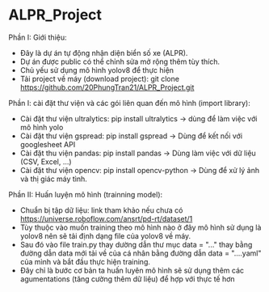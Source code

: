 # ALPR_Project
Phần I: Giới thiệu:
- Đây là dự án tự động nhận diện biển số xe (ALPR).
- Dự án được public có thể chỉnh sửa mở rộng thêm tùy thích.
- Chủ yếu sử dụng mô hình yolov8 để thực hiện
- Tải project về máy (download project): git clone https://github.com/20PhungTran21/ALPR_Project.git

Phần I: cài đặt thư viện và các gói liên quan đến mô hình (import library):
- Cài đặt thư viện ultralytics: pip install ultralytics -> dùng để làm việc với mô hình yolo
- Cài đặt thư viện gspread: pip install gspread -> Dùng để kết nối với googlesheet API 
- Cài đặt thu viện pandas: pip install pandas -> Dùng làm việc với dữ liệu (CSV, Excel, ...)
- Cài đặt thư viện opencv: pip install opencv-python -> Dùng để xử lý ảnh và thị giác máy tình.

Phần II: Huấn luyện mô hình (trainning model):
- Chuẩn bị tập dữ liệu: link tham khảo nếu chưa có https://universe.roboflow.com/ansrt/pd-rt/dataset/1
- Tùy thuộc vào muốn training theo mô hình nào ở đây mô hình sử dụng là yolov8 nên sẽ tải định dạng file của yolov8 về máy.
- Sau đó vào file train.py thay dường dẫn thư mục data = "..." thay bằng đường dẫn data mới tải về của cá nhân bằng đường dẫn data = "....yaml" của mình và bắt đầu thực hiện training.
- Đây chỉ là bước cơ bản ta huấn luyên mô hình sẽ sử dụng thêm các agumentations (tăng cường thêm dữ liệu) để hợp với thực tế hơn
